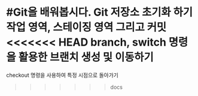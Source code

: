 #Git을 배워봅시다.
Git 저장소 초기화 하기
작업 영역, 스테이징 영역 그리고 커밋
<<<<<<< HEAD
branch, switch 명령을 활용한 브랜치 생성 및 이동하기
=======
checkout 명령을 사용하여 특정 시점으로 돌아가기
>>>>>>> docs

